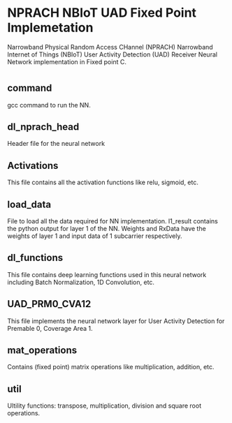 # NPRACH NBIoT UAD Fixed Point Implemetation
Narrowband Physical Random Access CHannel (NPRACH) Narrowband Internet of Things (NBIoT) User Activity Detection (UAD) Receiver Neural Network implementation in Fixed point C.
#
## command
gcc command to run the NN.
## dl_nprach_head
Header file for the neural network
## Activations
This file contains all the activation functions like relu, sigmoid, etc.
## load_data
File to load all the data required for NN implementation.
l1_result contains the python output for layer 1 of the NN.
Weights and RxData have the weights of layer 1 and input data of 1 subcarrier respectively.
## dl_functions
This file contains deep learning functions used in this neural network including Batch Normalization, 1D Convolution, etc.
## UAD_PRM0_CVA12
This file implements the neural network layer for User Activity Detection for Premable 0, Coverage Area 1.
## mat_operations
Contains (fixed point) matrix operations like multiplication, addition, etc.
## util
Ultility functions: transpose, multiplication, division and square root operations.
